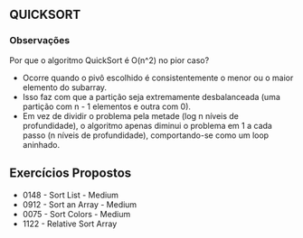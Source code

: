 ## QUICKSORT

### Observações
Por que o algoritmo QuickSort é O(n^2) no pior caso?
  - Ocorre quando o pivô escolhido é consistentemente o menor ou o maior elemento do subarray.
  - Isso faz com que a partição seja extremamente desbalanceada (uma partição com n - 1 elementos e outra com 0).
  - Em vez de dividir o problema pela metade (log n níveis de profundidade), o algoritmo apenas diminui o problema em 1 a cada passo (n níveis de profundidade), comportando-se como um loop aninhado.

## Exercícios Propostos
- 0148 - Sort List - Medium
- 0912 - Sort an Array - Medium
- 0075 - Sort Colors - Medium
- 1122 - Relative Sort Array
